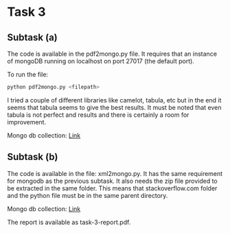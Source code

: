 # Task 3

## Subtask (a)

The code is available in the pdf2mongo.py file. It requires that an instance of mongoDB running on localhost on port 27017 (the default port).

To run the file:

```bash
python pdf2mongo.py <filepath>
```

I tried a couple of different libraries like camelot, tabula, etc but in the end it seems that tabula seems to give the best results. It must be noted that even tabula is not perfect and results and there is certainly a room for improvement.

Mongo db collection: [Link](https://drive.google.com/file/d/1Lt83IAYE2Um0ulfNZqJluxGGaIbcVieV/view?usp=sharing)

## Subtask (b)

The code is available in the file: xml2mongo.py. It has the same requirement for mongodb as the previous subtask. It also needs the zip file provided to be extracted in the same folder. This means that stackoverflow.com folder  and the python file must be in the same parent directory.

Mongo db collection: [Link](https://drive.google.com/file/d/1ErxxgAUGi6Y3fp2i6Ooc1GQrJ8xrWa28/view?usp=sharing)

The report is available as task-3-report.pdf.

